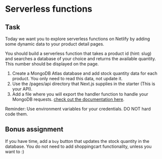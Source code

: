 # Serverless functions


## Task
Today we want you to explore serverless functions on Netlify by adding some dynamic data to your product detail pages.

You should build a serverless function that takes a product id (hint: slug) and searches a database of your choice and returns the available quantity.
This number should be displayed on the page.

1. Create a MongoDB Atlas database and add stock quantity data for each product. You only need to read this data, not update it. 
2. Use the /pages/api directory that Next.js supplies in the starter (This is your API).
3. Add a file where you will export the handler function to handle your MongoDB requests. [check out the documentation here](https://nextjs.org/docs/api-routes/introduction).

Reminder: Use environment variables for your credentials. DO NOT hard code them.

## Bonus assignment

If you have time, add a `buy` button that updates the stock quantity in the database.
You do not need to add shoppingcart functionality, unless you want to :)




